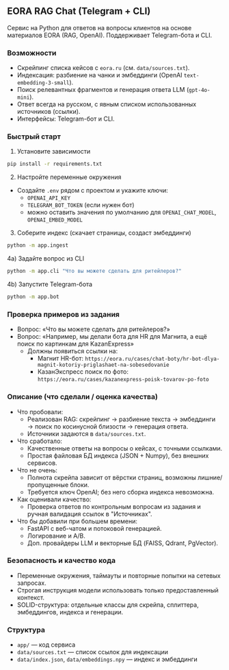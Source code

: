 ## EORA RAG Chat (Telegram + CLI)

Сервис на Python для ответов на вопросы клиентов на основе материалов EORA (RAG, OpenAI). Поддерживает Telegram-бота и CLI.

### Возможности
- Скрейпинг списка кейсов с `eora.ru` (см. `data/sources.txt`).
- Индексация: разбиение на чанки и эмбеддинги (OpenAI `text-embedding-3-small`).
- Поиск релевантных фрагментов и генерация ответа LLM (`gpt-4o-mini`).
- Ответ всегда на русском, с явным списком использованных источников (ссылки).
- Интерфейсы: Telegram-бот и CLI.

### Быстрый старт
1) Установите зависимости
```bash
pip install -r requirements.txt
```

2) Настройте переменные окружения
- Создайте `.env` рядом с проектом и укажите ключи:
  - `OPENAI_API_KEY`
  - `TELEGRAM_BOT_TOKEN` (если нужен бот)
  - можно оставить значения по умолчанию для `OPENAI_CHAT_MODEL`, `OPENAI_EMBED_MODEL`

3) Соберите индекс (скачает страницы, создаст эмбеддинги)
```bash
python -m app.ingest
```

4a) Задайте вопрос из CLI
```bash
python -m app.cli "Что вы можете сделать для ритейлеров?"
```

4b) Запустите Telegram-бота
```bash
python -m app.bot
```

### Проверка примеров из задания
- Вопрос: «Что вы можете сделать для ритейлеров?»
- Вопрос: «Например, мы делали бота для HR для Магнита, а ещё поиск по картинкам для KazanExpress»
  - Должны появиться ссылки на:
    - Магнит HR-бот: `https://eora.ru/cases/chat-boty/hr-bot-dlya-magnit-kotoriy-priglashaet-na-sobesedovanie`
    - КазанЭкспресс поиск по фото: `https://eora.ru/cases/kazanexpress-poisk-tovarov-po-foto`

### Описание (что сделали / оценка качества)
- Что пробовали:
  - Реализован RAG: скрейпинг → разбиение текста → эмбеддинги → поиск по косинусной близости → генерация ответа.
  - Источники задаются в `data/sources.txt`.
- Что сработало:
  - Качественные ответы на вопросы о кейсах, с точными ссылками.
  - Простая файловая БД индекса (JSON + Numpy), без внешних сервисов.
- Что не очень:
  - Полнота скрейпа зависит от вёрстки страниц, возможны лишние/пропущенные блоки.
  - Требуется ключ OpenAI; без него сборка индекса невозможна.
- Как оценивали качество:
  - Проверка ответов по контрольным вопросам из задания и ручная валидация ссылок в "Источниках".
- Что бы добавили при большем времени:
  - FastAPI с веб-чатом и потоковой генерацией.
  - Логирование и A/B.
  - Доп. провайдеры LLM и векторные БД (FAISS, Qdrant, PgVector).

### Безопасность и качество кода
- Переменные окружения, таймауты и повторные попытки на сетевых запросах.
- Строгая инструкция модели использовать только предоставленный контекст.
- SOLID-структура: отдельные классы для скрейпа, сплиттера, эмбеддингов, индекса и генерации.

### Структура
- `app/` — код сервиса
- `data/sources.txt` — список ссылок для индексации
- `data/index.json`, `data/embeddings.npy` — индекс и эмбеддинги

